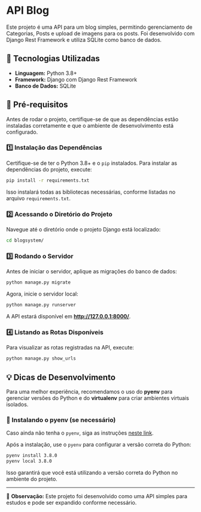 # API Blog

Este projeto é uma API para um blog simples, permitindo gerenciamento de Categorias, Posts e upload de imagens para os posts. Foi desenvolvido com Django Rest Framework e utiliza SQLite como banco de dados.

## 🚀 Tecnologias Utilizadas

- **Linguagem:** Python 3.8+
- **Framework:** Django com Django Rest Framework
- **Banco de Dados:** SQLite

## 📌 Pré-requisitos

Antes de rodar o projeto, certifique-se de que as dependências estão instaladas corretamente e que o ambiente de desenvolvimento está configurado.

### 1️⃣ Instalação das Dependências

Certifique-se de ter o Python 3.8+ e o `pip` instalados. Para instalar as dependências do projeto, execute:

```sh
pip install -r requirements.txt
```

Isso instalará todas as bibliotecas necessárias, conforme listadas no arquivo `requirements.txt`.

### 2️⃣ Acessando o Diretório do Projeto

Navegue até o diretório onde o projeto Django está localizado:

```sh
cd blogsystem/
```

### 3️⃣ Rodando o Servidor

Antes de iniciar o servidor, aplique as migrações do banco de dados:

```sh
python manage.py migrate
```

Agora, inicie o servidor local:

```sh
python manage.py runserver
```

A API estará disponível em **http://127.0.0.1:8000/**.

### 4️⃣ Listando as Rotas Disponíveis

Para visualizar as rotas registradas na API, execute:

```sh
python manage.py show_urls
```

## 💡 Dicas de Desenvolvimento

Para uma melhor experiência, recomendamos o uso do **pyenv** para gerenciar versões do Python e do **virtualenv** para criar ambientes virtuais isolados.

### 🔹 Instalando o pyenv (se necessário)

Caso ainda não tenha o `pyenv`, siga as instruções [neste link](https://github.com/pyenv/pyenv#installation).

Após a instalação, use o `pyenv` para configurar a versão correta do Python:

```sh
pyenv install 3.8.0
pyenv local 3.8.0
```

Isso garantirá que você está utilizando a versão correta do Python no ambiente do projeto.

---

📌 **Observação:** Este projeto foi desenvolvido como uma API simples para estudos e pode ser expandido conforme necessário.

